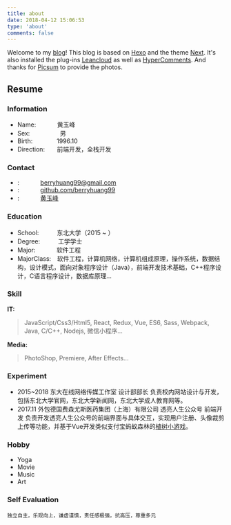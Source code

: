 ```yaml
---
title: about
date: 2018-04-12 15:06:53
type: 'about'
comments: false
---
```

Welcome to my [blog](http://huangyufeng.com)! This blog is based on [Hexo](https://hexo.io/) and the theme [Next](http://http://theme-next.iissnan.com/). It's also installed the plug-ins [Leancloud](https://leancloud.cn) as well as [HyperComments](https://www.hypercomments.com/). And thanks for [Picsum](https://picsum.photos/) to provide the photos.

## Resume

### Information

* Name:&ensp;&ensp;&ensp;&ensp;&ensp;&ensp;&ensp;黄玉峰
* Sex:&ensp;&ensp;&ensp;&ensp;&ensp;&ensp;&ensp;&ensp;&ensp;&ensp;男
* Birth:&ensp;&ensp;&ensp;&ensp;&ensp;&ensp;&ensp;&ensp;1996.10
* Direction:&ensp;&ensp;&ensp;&ensp;前端开发，全栈开发

### Contact

* <i class="fa fa-fw fa-lg fa-envelope"></i>:&ensp;&ensp;&ensp;&ensp;&ensp;&ensp;&ensp;[berryhuang99@gmail.com](mailto:berryhuang99@gmail.com)
* <i class="fa fa-fw fa-lg fa-github"></i>:&ensp;&ensp;&ensp;&ensp;&ensp;&ensp;&ensp;[github.com/berryhuang99](https://github.com/berryhuang99/)
* <i class="fa fa-fw fa-lg fa-linkedin"></i>:&ensp;&ensp;&ensp;&ensp;&ensp;&ensp;&ensp;[黄玉峰](https://www.linkedin.com/in/%E7%8E%89%E5%B3%B0-%E9%BB%84-9a99b211a/)

### Education

* School:&ensp;&ensp;&ensp;&ensp;&ensp;&ensp;东北大学（2015 ~ ）
* Degree:&ensp;&ensp;&ensp;&ensp;&ensp;&ensp;工学学士
* Major:&ensp;&ensp;&ensp;&ensp;&ensp;&ensp;&ensp;软件工程
* MajorClass:&ensp;&ensp;软件工程，计算机网络，计算机组成原理，操作系统，数据结构，设计模式，面向对象程序设计（Java），前端开发技术基础，C++程序设计，C语言程序设计，数据库原理...

### Skill

**IT:**

>    JavaScript/Css3/Html5, React, Redux, Vue, ES6, Sass, Webpack, Java, C/C++, Nodejs, 微信小程序...

**Media:**

>    PhotoShop, Premiere, After Effects...

### Experiment

* 2015~2018 东大在线网络传媒工作室 设计部部长
    负责校内网站设计与开发，包括东北大学官网，东北大学新闻网，东北大学成人教育网等。
* 2017.11 外包德国费森尤斯医药集团（上海）有限公司 透亮人生公众号 前端开发
    负责开发透亮人生公众号的前端界面与具体交互，实现用户注册、头像裁剪上传等功能，并基于Vue开发类似支付宝蚂蚁森林的[植树小游戏](https://github.com/BerryHuang99/plant-tree)。

### Hobby

* Yoga
* Movie
* Music
* Art

### Self Evaluation
    独立自主，乐观向上，谦虚谨慎，责任感极强，抗高压，尊重多元